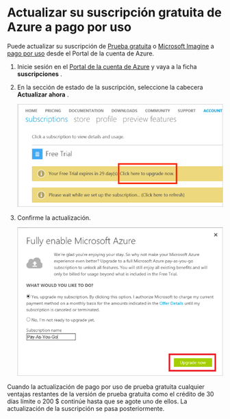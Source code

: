 <properties
   pageTitle="Actualizar su suscripción gratuita de Azure a pago por uso | Microsoft Azure"
   description="Describe el proceso y los requisitos de actualización de una suscripción gratuita a pago por uso"
   services=""
   documentationCenter=""
   authors="jlian"
   manager="mbaldwin"
   editor=""
   tags="billing"
   />

<tags
   ms.service="billing"
   ms.devlang="na"
   ms.topic="article"
   ms.tgt_pltfrm="na"
   ms.workload="na"
   ms.date="10/26/2016"
   ms.author="jlian"/>

# <a name="upgrade-your-free-azure-subscription-to-pay-as-you-go"></a>Actualizar su suscripción gratuita de Azure a pago por uso

Puede actualizar su suscripción de [Prueba gratuita](https://azure.microsoft.com/free/) o [Microsoft Imagine](https://azure.microsoft.com/offers/ms-azr-0144p/) a [pago por uso](https://azure.microsoft.com/offers/ms-azr-0003p/) desde el Portal de la cuenta de Azure. 

1. Inicie sesión en el [Portal de la cuenta de Azure](https://account.windowsazure.com/subscriptions) y vaya a la ficha **suscripciones** .

2. En la sección de estado de la suscripción, seleccione la cabecera **Actualizar ahora** .

    ![Aviso de actualización de la versión de prueba gratuita a pago por uso](./media/billing-upgrade-azure-subscription/billpage.png)

3. Confirme la actualización.

    ![Confirmación para actualizar su suscripción](./media/billing-upgrade-azure-subscription/Upgrade.png)

Cuando la actualización de pago por uso de prueba gratuita cualquier ventajas restantes de la versión de prueba gratuita como el crédito de 30 días límite o 200 $ continúe hasta que se agote uno de ellos. La actualización de la suscripción se pasa posteriormente.

